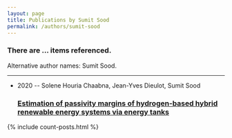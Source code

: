 ```yaml
---
layout: page
title: Publications by Sumit Sood
permalink: /authors/sumit-sood
---
```


<h3 id="number-posts">There are ... items referenced.</h3>
<p id='info-authors'>Alternative author names: Sumit Sood.</p>
<hr />
<ul class="post-list">
<li><span class='post-meta'>2020 -- Solene Houria Chaabna, Jean-Yves Dieulot, Sumit Sood</span><h3><a class='post-link' href="{{ site.baseurl }}/estimation-of-passivity-margins-of-hydrogen-based-hybrid-renewable-energy-systems-via-energy-tanks">Estimation of passivity margins of hydrogen-based hybrid renewable energy systems via energy tanks</a></h3></li>

</ul>
{% include count-posts.html %}

